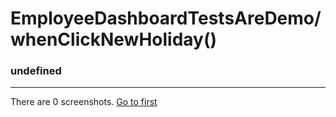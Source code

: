 
# EmployeeDashboardTestsAreDemo/whenClickNewHoliday()

### undefined

---

There are 0 screenshots. [Go to first](#screenshot-1)
